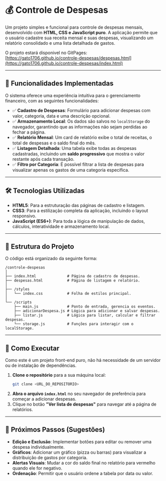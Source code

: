 # 💰 Controle de Despesas

Um projeto simples e funcional para controle de despesas mensais, desenvolvido com **HTML, CSS e JavaScript puro**. A aplicação permite que o usuário cadastre sua receita mensal e suas despesas, visualizando um relatório consolidado e uma lista detalhada de gastos.

O projeto estará disponivel no GitPages: [https://gato1706.github.io/controle-despesas/despesas.html](https://gato1706.github.io/controle-despesas/index.html)

---

## 🚀 Funcionalidades Implementadas

O sistema oferece uma experiência intuitiva para o gerenciamento financeiro, com as seguintes funcionalidades:

- ✅ **Cadastro de Despesas**: Formulário para adicionar despesas com valor, categoria, data e uma descrição opcional.
- ✅ **Armazenamento Local**: Os dados são salvos no `localStorage` do navegador, garantindo que as informações não sejam perdidas ao fechar a página.
- ✅ **Relatório Mensal**: Um card de relatório exibe o total de receitas, o total de despesas e o saldo final do mês.
- ✅ **Listagem Detalhada**: Uma tabela exibe todas as despesas cadastradas, incluindo um **saldo progressivo** que mostra o valor restante após cada transação.
- ✅ **Filtro por Categoria**: É possível filtrar a lista de despesas para visualizar apenas os gastos de uma categoria específica.

---

## 🛠️ Tecnologias Utilizadas

*   **HTML5**: Para a estruturação das páginas de cadastro e listagem.
*   **CSS3**: Para a estilização completa da aplicação, incluindo o layout responsivo.
*   **JavaScript (ES6+)**: Para toda a lógica de manipulação de dados, cálculos, interatividade e armazenamento local.

---

## 📂 Estrutura do Projeto

O código está organizado da seguinte forma:

```
/controle-despesas
│
├── index.html              # Página de cadastro de despesas.
├── despesas.html           # Página de listagem e relatório.
│
├── /styles
│   └── index.css           # Folha de estilos principal.
│
└── /scripts
    ├── main.js             # Ponto de entrada, gerencia os eventos.
    ├── adicionarDespesa.js # Lógica para adicionar e salvar despesas.
    ├── listar.js           # Lógica para listar, calcular e filtrar despesas.
    └── storage.js          # Funções para interagir com o localStorage.
```

---

## 🚀 Como Executar

Como este é um projeto front-end puro, não há necessidade de um servidor ou de instalação de dependências.

1.  **Clone o repositório** para a sua máquina local:
    ```bash
    git clone <URL_DO_REPOSITORIO>
    ```
2.  **Abra o arquivo `index.html`** no seu navegador de preferência para começar a adicionar despesas.
3.  Clique no botão **"Ver lista de despesas"** para navegar até a página de relatórios.

---

## 🔮 Próximos Passos (Sugestões)

- **Edição e Exclusão**: Implementar botões para editar ou remover uma despesa individualmente.
- **Gráficos**: Adicionar um gráfico (pizza ou barras) para visualizar a distribuição de gastos por categoria.
- **Alertas Visuais**: Mudar a cor do saldo final no relatório para vermelho quando ele for negativo.
- **Ordenação**: Permitir que o usuário ordene a tabela por data ou valor.
